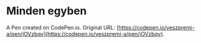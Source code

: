 # Minden egyben

A Pen created on CodePen.io. Original URL: [https://codepen.io/veszpremi-a/pen/jOVzbqv](https://codepen.io/veszpremi-a/pen/jOVzbqv).


